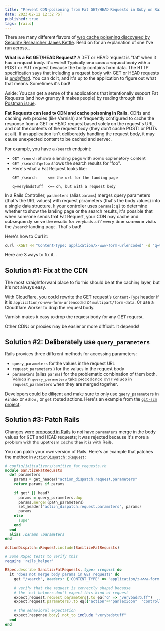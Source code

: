 ```yaml
---
title: "Prevent CDN-poisoning from Fat GET/HEAD Requests in Ruby on Rails"
date: 2023-02-12 12:32 PST
published: true
tags: [rails]
---
```


There are many different flavors of [web cache poisoning discovered by Security Researcher James Kettle](https://portswigger.net/research/web-cache-entanglement). Read on for an explanation of one I've run across…

**What is a Fat GET/HEAD Request?** A GET or HEAD request is "fat" when it has a request body. It's weird! Typically one sees a request body with a POST or PUT request because the body contains form data. The HTTP specification says that including a request body with GET or HEAD requests is [_undefined_](https://stackoverflow.com/a/983458). You can do it, and it's up to the application to figure out what that means. Sometimes it's bad!

Aside: You can get a sense of the applications that intentionally support Fat Requests (and how grumpy it makes people) by reading through this [Postman issue](https://github.com/postmanlabs/postman-app-support/issues/131).  

**Fat Requests can lead to CDN and cache poisoning in Rails.** CDNs and caching web proxies (like Varnish) are frequently configured to cache the response from a GET or HEAD request based solely on the request's URL and not the contents of the request body (they don't cache POSTs or PUTs at all). If an application isn't deliberately handling the request body, it may cause unexpected content to be cached and served.

For example, you have a `/search` endpoint:
- `GET /search` shows a landing page with some explanatory content
- `GET /search?q=foo` shows the search results for "foo".
- Here's what a Fat Request looks like:
    ```
    GET /search     <== the url for the landing page

    q=verybadstuff  <== oh, but with a request body
    ```

In a Rails Controller, `parameters` (alias `params`) merges query parameters (that's the URL values) with request parameters (that's the body values) into a single data structure. If your controller uses `params[:q]` to determine whether to show the landing page or the search results, it's possible that when someone sends that Fat Request, your CDN may cache and subsequently serve the results for `verybadstuff` every time someone visits the `/search` landing page. That's bad!

Here's how to Curl it:

```bash
curl -XGET -H "Content-Type: application/x-www-form-urlencoded" -d "q=verybadstuff" http://localhost:3000/search
```

 Here are 3 ways to fix it…

## Solution #1: Fix at the CDN

The most straightforward place to fix this should be at the caching layer, but it's not always easy. 

With Cloudflare, you could rewrite the GET request's `Content-Type` header if it is `application/x-www-form-urlencoded` or `multipart/form-data`. Or use a Cloudflare Worker to drop the request body.

Varnish makes it easy to drop the request body for any GET request. 

Other CDNs or proxies may be easier or more difficult. It depends!

## Solution #2: Deliberately use `query_parameters`

Rails provides three different methods for accessing parameters:

- `query_parameters` for the values in the request URL
- `request_parameters` ) for the values in the request body
- `parameters` (alias `params`) for the problematic combination of them both. Values in `query_parameters` take precedence over values in `request_parameters` when they are merged together. 

Developers could be diligent and make sure to only use `query_parameters` in `#index` or `#show` , or `get` routed actions. Here's an example from the [`git-scm` project](https://github.com/git/git-scm.com/issues/1551).

## Solution #3: Patch Rails

Changes were [proposed in Rails](https://github.com/rails/rails/issues/39974) to not have `parameters` merge in the body values for GET and HEAD requests; it was rejected because it's more a problem with the upstream cache than it is with Rails.

You can patch your own version of Rails. Here's an example that patches the method in [`ActionDispatch::Request`](https://github.com/rails/rails/blob/21a3b52ba0b7d94b4903e02b6ac537a7d1d1c817/actionpack/lib/action_dispatch/http/parameters.rb#L49-L63): 

```ruby
# config/initializers/sanitize_fat_requests.rb
module SanitizeFatRequests
  def parameters
    params = get_header("action_dispatch.request.parameters")
    return params if params

    if get? || head?
      params = query_parameters.dup
      params.merge!(path_parameters)
      set_header("action_dispatch.request.parameters", params)
      params
    else
      super
    end
  end
  alias :params :parameters
end

ActionDispatch::Request.include(SanitizeFatRequests)

# Some RSpec tests to verify this
require 'rails_helper'

RSpec.describe SanitizeFatRequests, type: :request do
  it 'does not merge body params in GET requests' do
    get "/search", headers: {'CONTENT_TYPE' => 'application/x-www-form-urlencoded'}, env: {'rack.input': StringIO.new('q=verybadstuff') }

    # verify that the request is correctly shaped because
    # the test helpers don't expect this kind of request
    expect(request.request_parameters).to eq("q" => "verybadstuff")
    expect(request.parameters).to eq({"action"=>"panlexicon", "controller"=>"search"})

    # the behavioral expectation 
    expect(response.body).not_to include "verybadstuff"
  end
end
```

